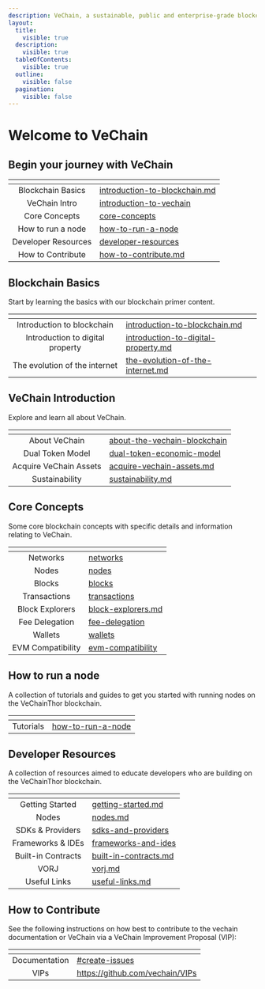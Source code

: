 ```yaml
---
description: VeChain, a sustainable, public and enterprise-grade blockchain
layout:
  title:
    visible: true
  description:
    visible: true
  tableOfContents:
    visible: true
  outline:
    visible: false
  pagination:
    visible: false
---
```


# Welcome to VeChain

## Begin your journey with VeChain

<table data-card-size="large" data-view="cards"><thead><tr><th align="center"></th><th data-hidden data-card-target data-type="content-ref"></th></tr></thead><tbody><tr><td align="center">Blockchain Basics</td><td><a href="blockchain-basics/introduction-to-blockchain.md">introduction-to-blockchain.md</a></td></tr><tr><td align="center">VeChain Intro</td><td><a href="introduction-to-vechain/">introduction-to-vechain</a></td></tr><tr><td align="center">Core Concepts</td><td><a href="core-concepts/">core-concepts</a></td></tr><tr><td align="center">How to run a node</td><td><a href="how-to-run-a-node/">how-to-run-a-node</a></td></tr><tr><td align="center">Developer Resources</td><td><a href="developer-resources/">developer-resources</a></td></tr><tr><td align="center">How to Contribute</td><td><a href="how-to-contribute.md">how-to-contribute.md</a></td></tr></tbody></table>

## Blockchain Basics

Start by learning the basics with our blockchain primer content.

<table data-card-size="large" data-view="cards" data-full-width="false"><thead><tr><th align="center"></th><th data-hidden data-card-target data-type="content-ref"></th></tr></thead><tbody><tr><td align="center">Introduction to blockchain</td><td><a href="blockchain-basics/introduction-to-blockchain.md">introduction-to-blockchain.md</a></td></tr><tr><td align="center">Introduction to digital property</td><td><a href="blockchain-basics/introduction-to-digital-property.md">introduction-to-digital-property.md</a></td></tr><tr><td align="center">The evolution of the internet</td><td><a href="blockchain-basics/the-evolution-of-the-internet.md">the-evolution-of-the-internet.md</a></td></tr></tbody></table>

## VeChain Introduction

Explore and learn all about VeChain.

<table data-view="cards"><thead><tr><th align="center"></th><th data-hidden data-card-target data-type="content-ref"></th></tr></thead><tbody><tr><td align="center">About VeChain</td><td><a href="introduction-to-vechain/about-the-vechain-blockchain/">about-the-vechain-blockchain</a></td></tr><tr><td align="center">Dual Token Model</td><td><a href="introduction-to-vechain/dual-token-economic-model/">dual-token-economic-model</a></td></tr><tr><td align="center">Acquire VeChain Assets</td><td><a href="introduction-to-vechain/acquire-vechain-assets.md">acquire-vechain-assets.md</a></td></tr><tr><td align="center">Sustainability</td><td><a href="introduction-to-vechain/sustainability.md">sustainability.md</a></td></tr></tbody></table>

## Core Concepts

Some core blockchain concepts with specific details and information relating to VeChain.

<table data-view="cards"><thead><tr><th align="center"></th><th data-hidden data-card-target data-type="content-ref"></th></tr></thead><tbody><tr><td align="center">Networks</td><td><a href="core-concepts/networks/">networks</a></td></tr><tr><td align="center">Nodes</td><td><a href="core-concepts/nodes/">nodes</a></td></tr><tr><td align="center">Blocks</td><td><a href="core-concepts/blocks/">blocks</a></td></tr><tr><td align="center">Transactions</td><td><a href="core-concepts/transactions/">transactions</a></td></tr><tr><td align="center">Block Explorers</td><td><a href="core-concepts/block-explorers.md">block-explorers.md</a></td></tr><tr><td align="center">Fee Delegation</td><td><a href="core-concepts/transactions/meta-transaction-features/fee-delegation/">fee-delegation</a></td></tr><tr><td align="center">Wallets</td><td><a href="core-concepts/wallets/">wallets</a></td></tr><tr><td align="center">EVM Compatibility</td><td><a href="core-concepts/evm-compatibility/">evm-compatibility</a></td></tr></tbody></table>

## How to run a node

A collection of tutorials and guides to get you started with running nodes on the VeChainThor blockchain.

<table data-view="cards"><thead><tr><th align="center"></th><th data-hidden data-card-target data-type="content-ref"></th></tr></thead><tbody><tr><td align="center">Tutorials</td><td><a href="how-to-run-a-node/">how-to-run-a-node</a></td></tr></tbody></table>

## Developer Resources

A collection of resources aimed to educate developers who are building on the VeChainThor blockchain.

<table data-view="cards"><thead><tr><th align="center"></th><th data-hidden data-card-target data-type="content-ref"></th></tr></thead><tbody><tr><td align="center">Getting Started</td><td><a href="developer-resources/getting-started.md">getting-started.md</a></td></tr><tr><td align="center">Nodes</td><td><a href="how-to-run-a-node/nodes.md">nodes.md</a></td></tr><tr><td align="center">SDKs &#x26; Providers</td><td><a href="developer-resources/sdks-and-providers/">sdks-and-providers</a></td></tr><tr><td align="center">Frameworks &#x26; IDEs</td><td><a href="developer-resources/frameworks-and-ides/">frameworks-and-ides</a></td></tr><tr><td align="center">Built-in Contracts</td><td><a href="developer-resources/built-in-contracts.md">built-in-contracts.md</a></td></tr><tr><td align="center">VORJ</td><td><a href="developer-resources/vorj.md">vorj.md</a></td></tr><tr><td align="center">Useful Links</td><td><a href="developer-resources/useful-links.md">useful-links.md</a></td></tr></tbody></table>

## How to Contribute

See the following instructions on how best to contribute to the vechain documentation or VeChain via a VeChain Improvement Proposal (VIP):

<table data-view="cards"><thead><tr><th align="center"></th><th data-hidden data-card-target data-type="content-ref"></th></tr></thead><tbody><tr><td align="center">Documentation</td><td><a href="how-to-contribute.md#create-issues">#create-issues</a></td></tr><tr><td align="center">VIPs</td><td><a href="https://github.com/vechain/VIPs">https://github.com/vechain/VIPs</a></td></tr></tbody></table>
